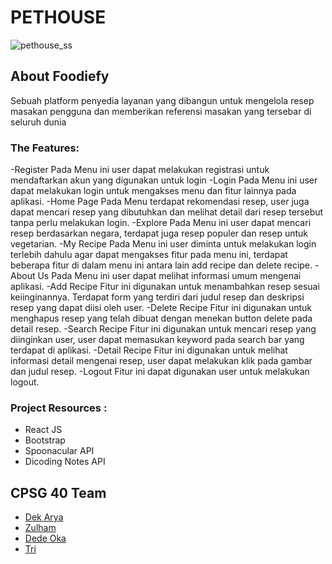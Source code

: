 # PETHOUSE
![pethouse_ss]()
## About Foodiefy
Sebuah platform penyedia layanan yang dibangun untuk mengelola resep masakan pengguna dan memberikan referensi masakan yang tersebar di seluruh dunia

### The Features: 
-Register 
Pada Menu ini user dapat melakukan registrasi untuk mendaftarkan akun yang digunakan untuk login
-Login
Pada Menu ini user dapat melakukan login untuk mengakses menu dan fitur lainnya pada aplikasi.
-Home Page
Pada Menu terdapat rekomendasi resep, user juga dapat mencari resep yang dibutuhkan dan melihat detail dari resep tersebut tanpa perlu melakukan login.
-Explore
Pada Menu ini user dapat mencari resep berdasarkan negara, terdapat juga resep populer dan resep untuk vegetarian.
-My Recipe
Pada Menu ini user diminta untuk melakukan login terlebih dahulu agar dapat mengakses fitur pada menu ini, terdapat beberapa fitur di dalam menu ini antara lain add recipe dan delete recipe.
-About Us
Pada Menu ini user dapat melihat informasi umum mengenai aplikasi.
-Add Recipe
Fitur ini digunakan untuk menambahkan resep sesuai keiinginannya. Terdapat form yang terdiri dari judul resep dan deskripsi resep yang dapat diisi oleh user.
-Delete Recipe
Fitur ini digunakan untuk menghapus resep yang telah dibuat dengan menekan button delete pada detail resep.
-Search Recipe
Fitur ini digunakan untuk mencari resep yang diinginkan user, user dapat memasukan keyword pada search bar yang terdapat di aplikasi.
-Detail Recipe
Fitur ini digunakan untuk melihat informasi detail mengenai resep, user dapat melakukan klik pada gambar dan judul resep.
-Logout
Fitur ini dapat digunakan user untuk melakukan logout.


### Project Resources : 
- React JS
- Bootstrap
- Spoonacular API
- Dicoding Notes API

## CPSG 40 Team
- [Dek Arya](https://github.com/ToKu404)
- [Zulham](https://github.com/Hanan07-sys)
- [Dede Oka](https://github.com/adidharmawati)
- [Tri](https://github.com/fildzahah)

